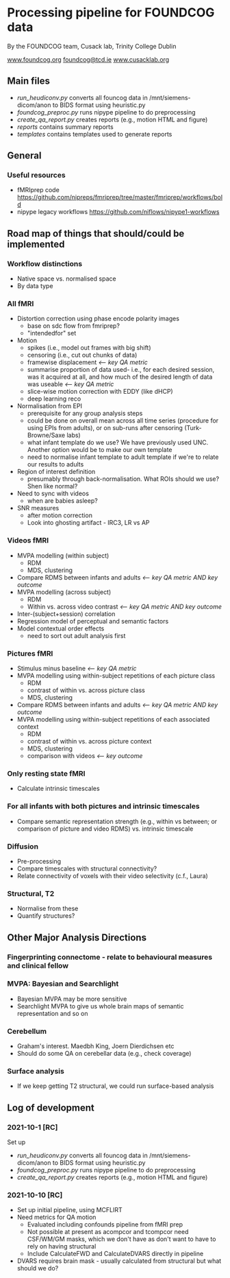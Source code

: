 # Processing pipeline for FOUNDCOG data
By the FOUNDCOG team, Cusack lab, Trinity College Dublin 
    
 www.foundcog.org  foundcog@tcd.ie  www.cusacklab.org 
 
## Main files
* *run_heudiconv.py*      converts all founcog data in /mnt/siemens-dicom/anon to BIDS format using heuristic.py 
* *foundcog_preproc.py*     runs nipype pipeline to do preprocessing
* *create_qa_report.py*     creates reports (e.g., motion HTML and figure)
* *reports* contains summary reports
* *templates* contains templates used to generate reports

## General 
### Useful resources
* fMRIprep code https://github.com/nipreps/fmriprep/tree/master/fmriprep/workflows/bold
* nipype legacy workflows https://github.com/niflows/nipype1-workflows

## Road map of things that should/could be implemented
### Workflow distinctions
* Native space vs. normalised space
* By data type

### All fMRI 
* Distortion correction using phase encode polarity images
    - base on sdc flow from fmriprep?
    - "intendedfor" set 
* Motion
    - spikes (i.e., model out frames with big shift)
    - censoring (i.e., cut out chunks of data)
    - framewise displacement                      *<-- key QA metric*
    - summarise proportion of data used- i.e., for each desired session, was it acquired at all, and how much of the desired length of data was useable         *<-- key QA metric*
    - slice-wise motion correction with EDDY (like dHCP)
    - deep learning reco
* Normalisation from EPI
    - prerequisite for any group analysis steps
    - could be done on overall mean across all time series (procedure for using EPIs from adults), or on sub-runs after censoring (Turk-Browne/Saxe labs)
    - what infant template do we use? We have previously used UNC. Another option would be to make our own template
    - need to normalise infant template to adult template if we're to relate our results to adults
* Region of interest definition
   - presumably through back-normalisation. What ROIs should we use? Shen like normal?
* Need to sync with videos
   - when are babies asleep?
* SNR measures
   - after motion correction
   - Look into ghosting artifact - IRC3, LR vs AP
    
### Videos fMRI
* MVPA modelling (within subject)
    - RDM
    - MDS, clustering  
* Compare RDMS between infants and adults *<-- key QA metric AND key outcome*
* MVPA modelling (across subject)
    - RDM
    - Within vs. across video contrast          *<-- key QA metric AND key outcome* 
* Inter-(subject+session) correlation
* Regression model of perceptual and semantic factors
* Model contextual order effects
    * need to sort out adult analysis first

### Pictures fMRI
* Stimulus minus baseline                       *<-- key QA metric*
* MVPA modelling using within-subject repetitions of each picture class
    - RDM
    - contrast of within vs. across picture class           
    - MDS, clustering
* Compare RDMS between infants and adults *<-- key QA metric AND key outcome*
* MVPA modelling using within-subject repetitions of each associated context
    - RDM
    - contrast of within vs. across picture context
    - MDS, clustering
    - comparison with videos                    *<-- key outcome*

### Only resting state fMRI 
* Calculate intrinsic timescales 

### For all infants with both pictures and intrinsic timescales
* Compare semantic representation strength (e.g., within vs between; or comparison of picture and video RDMS) vs. intrinsic timescale

### Diffusion
* Pre-processing 
* Compare timescales with structural connectivity?
* Relate connectivity of voxels with their video selectivity (c.f., Laura)

### Structural, T2
* Normalise from these
* Quantify structures?

## Other Major Analysis Directions
### Fingerprinting connectome - relate to behavioural measures and clinical fellow

### MVPA: Bayesian and Searchlight
* Bayesian MVPA may be more sensitive
* Searchlight MVPA to give us whole brain maps of semantic representation and so on

### Cerebellum
* Graham's interest. Maedbh King, Joern Dierdichsen etc
* Should do some QA on cerebellar data (e.g., check coverage)

### Surface analysis
* If we keep getting T2 structural, we could run surface-based analysis

## Log of development
### 2021-10-1 [RC]
Set up 
* *run_heudiconv.py*      converts all founcog data in /mnt/siemens-dicom/anon to BIDS format using heuristic.py 
* *foundcog_preproc.py*     runs nipype pipeline to do preprocessing
* *create_qa_report.py*     creates reports (e.g., motion HTML and figure)

### 2021-10-10 [RC]
* Set up initial pipeline, using MCFLIRT
* Need metrics for QA motion
    * Evaluated including confounds pipeline from fMRI prep
    * Not possible at present as acompcor and tcompcor need CSF/WM/GM masks, which we don't have as don't want to have to rely on having structural
    * Include CalculateFWD and CalculateDVARS directly in pipeline
* DVARS requires brain mask - usually calculated from structural but what should we do?



